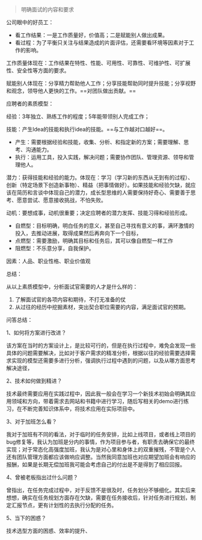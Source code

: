 > 明确面试的内容和要求

公司眼中的好员工：

- 看工作结果：一是工作质量好，价值高；二是赋能别人做出成果。
- 看过程：为了平衡只关注与结果造成的片面评估，还需要看环境等因素对于工作的影响。

工作质量体现在：工作结果在特性、性能、可用性、可靠性、可维护性、可扩展性、安全性等方面的要求。

赋能别人体现在：分享精力帮助他人工作；分享技能帮助同时提升技能；分享视野和观念，领导他人更快的工作。==对团队做出贡献。==

应聘者的素质模型：

经验：3年独立、熟练工作的程度；5年能带领别人完成工作；

技能：产生Idea的技能和执行idea的技能。==与工作越对口越好==。

- 产生：需要根据经验和技能，收集、分析、和指定新的方案；需要理解、思考、沟通能力。
- 执行：运用工具，投入实践，解决问题；需要协作团队、管理资源、领导和管理他人。

潜力：获得技能和经验的能力。体现在：学习（学习新的东西从无到有的过程）、创新（特定场景下创造新事物）、精益（把事情做好）。如果技能和经验欠缺，就应该在简历和言谈中体现自己的潜力，成长型思维的人需要保持好奇心、需要善于思考、愿意尝试、愿意接收挑战，不怕失败。

动机：要想成事，动机很重要；决定应聘者的潜力发挥、技能习得和经验形成。

- 自燃型：目标明确，明白任务的意义，甚至自己寻找有意义的事，满环激情的投入，去推动进展，取得成果然后再奔向下一个目标，
- 点燃型：需要激励，明确其目标和任务后，其可以像自燃型一样工作
- 阻燃型：不乐意分享，自我保护。

因素：人品、职业性格、职业价值观

总结：

从以上素质模型中，分析面试官需要的人才是什么样的：

1. 了解面试官的各项内容和期待，不打无准备的仗
2. 从过往的经历中挖掘素材，突出契合职位需要的内容，满足面试官的预期。

问答总结：

1、如何将方案进行改进？

该方案在当时的方案设计上，是比较可行的，但是在执行过程中，难免会发现一些具体的问题需要解决，比如对于客户需求的精准分析，根据以往的经验需要选择需求实现的模型还需要多进行分析，强调执行过程中遇到的问题，以及从哪方面思考解决途径，

2、技术如何做到精进？

技术最终需要应用在实践过程中，因此我一般会在学习一个新技术初始会明确其应用领域和方向，带着需求去网站和书籍中进行学习，随后写相关的demo进行练习，在不断完善知识体系中，将技术应用在实际项目中。

3、对于加班怎么看？

我对于加班有不同的看法，对于临时的任务安排，比如上线项目，或者线上项目的bug修复等，我认为加班是分内的事情，作为项目参与者，有职责去确保它的最终实现；对于常态化高强度加班，我认为是对心里和身体上的双重摧残，不管是个人还有团队管理方面都应该做响应调整。当然我同意加班也对应期望加班会有响应的报酬，如果是长期无偿加班我可能会考虑自己的付出是不是得到了相应回报。

4、曾被老板指出过什么问题？

曾指出，在任务完成过程中，对于反馈不是很及时，任务划分不够细化。其实后来想想，确实在任务规划方面存在欠缺，需要在任务接收后，针对任务进行规划，制定汇报节点，更有计划性的去执行分配的任务。

5、当下的困惑？

技术选型方面的困惑、效率的提升、